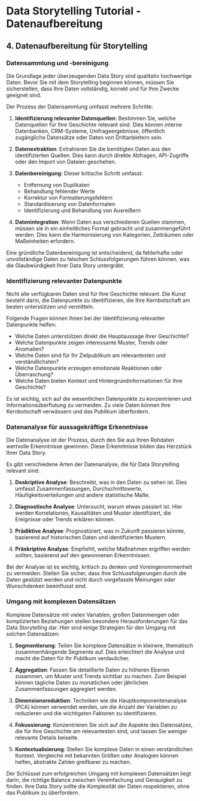 # Data Storytelling Tutorial - Datenaufbereitung

## 4. Datenaufbereitung für Storytelling

### Datensammlung und -bereinigung

Die Grundlage jeder überzeugenden Data Story sind qualitativ hochwertige Daten. Bevor Sie mit dem Storytelling beginnen können, müssen Sie sicherstellen, dass Ihre Daten vollständig, korrekt und für Ihre Zwecke geeignet sind.

Der Prozess der Datensammlung umfasst mehrere Schritte:

1. **Identifizierung relevanter Datenquellen**: Bestimmen Sie, welche Datenquellen für Ihre Geschichte relevant sind. Dies können interne Datenbanken, CRM-Systeme, Umfrageergebnisse, öffentlich zugängliche Datensätze oder Daten von Drittanbietern sein.

2. **Datenextraktion**: Extrahieren Sie die benötigten Daten aus den identifizierten Quellen. Dies kann durch direkte Abfragen, API-Zugriffe oder den Import von Dateien geschehen.

3. **Datenbereinigung**: Dieser kritische Schritt umfasst:
   - Entfernung von Duplikaten
   - Behandlung fehlender Werte
   - Korrektur von Formatierungsfehlern
   - Standardisierung von Datenformaten
   - Identifizierung und Behandlung von Ausreißern

4. **Datenintegration**: Wenn Daten aus verschiedenen Quellen stammen, müssen sie in ein einheitliches Format gebracht und zusammengeführt werden. Dies kann die Harmonisierung von Kategorien, Zeiträumen oder Maßeinheiten erfordern.

Eine gründliche Datenbereinigung ist entscheidend, da fehlerhafte oder unvollständige Daten zu falschen Schlussfolgerungen führen können, was die Glaubwürdigkeit Ihrer Data Story untergräbt.

### Identifizierung relevanter Datenpunkte

Nicht alle verfügbaren Daten sind für Ihre Geschichte relevant. Die Kunst besteht darin, die Datenpunkte zu identifizieren, die Ihre Kernbotschaft am besten unterstützen und vermitteln.

Folgende Fragen können Ihnen bei der Identifizierung relevanter Datenpunkte helfen:

- Welche Daten unterstützen direkt die Hauptaussage Ihrer Geschichte?
- Welche Datenpunkte zeigen interessante Muster, Trends oder Anomalien?
- Welche Daten sind für Ihr Zielpublikum am relevantesten und verständlichsten?
- Welche Datenpunkte erzeugen emotionale Reaktionen oder Überraschung?
- Welche Daten bieten Kontext und Hintergrundinformationen für Ihre Geschichte?

Es ist wichtig, sich auf die wesentlichen Datenpunkte zu konzentrieren und Informationsüberflutung zu vermeiden. Zu viele Daten können Ihre Kernbotschaft verwässern und das Publikum überfordern.

### Datenanalyse für aussagekräftige Erkenntnisse

Die Datenanalyse ist der Prozess, durch den Sie aus Ihren Rohdaten wertvolle Erkenntnisse gewinnen. Diese Erkenntnisse bilden das Herzstück Ihrer Data Story.

Es gibt verschiedene Arten der Datenanalyse, die für Data Storytelling relevant sind:

1. **Deskriptive Analyse**: Beschreibt, was in den Daten zu sehen ist. Dies umfasst Zusammenfassungen, Durchschnittswerte, Häufigkeitsverteilungen und andere statistische Maße.

2. **Diagnostische Analyse**: Untersucht, warum etwas passiert ist. Hier werden Korrelationen, Kausalitäten und Muster identifiziert, die Ereignisse oder Trends erklären können.

3. **Prädiktive Analyse**: Prognostiziert, was in Zukunft passieren könnte, basierend auf historischen Daten und identifizierten Mustern.

4. **Präskriptive Analyse**: Empfiehlt, welche Maßnahmen ergriffen werden sollten, basierend auf den gewonnenen Erkenntnissen.

Bei der Analyse ist es wichtig, kritisch zu denken und Voreingenommenheit zu vermeiden. Stellen Sie sicher, dass Ihre Schlussfolgerungen durch die Daten gestützt werden und nicht durch vorgefasste Meinungen oder Wunschdenken beeinflusst sind.

### Umgang mit komplexen Datensätzen

Komplexe Datensätze mit vielen Variablen, großen Datenmengen oder komplizierten Beziehungen stellen besondere Herausforderungen für das Data Storytelling dar. Hier sind einige Strategien für den Umgang mit solchen Datensätzen:

1. **Segmentierung**: Teilen Sie komplexe Datensätze in kleinere, thematisch zusammenhängende Segmente auf. Dies erleichtert die Analyse und macht die Daten für Ihr Publikum verdaulicher.

2. **Aggregation**: Fassen Sie detaillierte Daten zu höheren Ebenen zusammen, um Muster und Trends sichtbar zu machen. Zum Beispiel können tägliche Daten zu monatlichen oder jährlichen Zusammenfassungen aggregiert werden.

3. **Dimensionsreduktion**: Techniken wie die Hauptkomponentenanalyse (PCA) können verwendet werden, um die Anzahl der Variablen zu reduzieren und die wichtigsten Faktoren zu identifizieren.

4. **Fokussierung**: Konzentrieren Sie sich auf die Aspekte des Datensatzes, die für Ihre Geschichte am relevantesten sind, und lassen Sie weniger relevante Details beiseite.

5. **Kontextualisierung**: Stellen Sie komplexe Daten in einen verständlichen Kontext. Vergleiche mit bekannten Größen oder Analogien können helfen, abstrakte Zahlen greifbarer zu machen.

Der Schlüssel zum erfolgreichen Umgang mit komplexen Datensätzen liegt darin, die richtige Balance zwischen Vereinfachung und Genauigkeit zu finden. Ihre Data Story sollte die Komplexität der Daten respektieren, ohne das Publikum zu überfordern.

